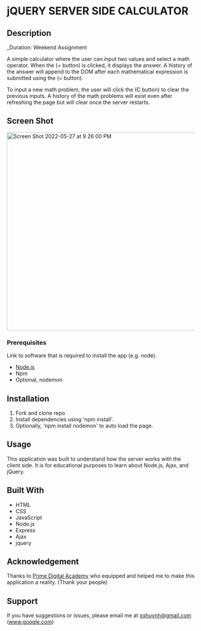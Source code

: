 # jQUERY SERVER SIDE CALCULATOR

## Description

_Duration: Weekend Assignment

A simple calculator where the user can input two values and select a math operator. When the (= button) is clicked, it displays the answer. A history of the answer will append to the DOM after each mathematical expression is submitted using the (= button). 

To input a new math problem, the user will click the (C button) to clear the previous inputs. A history of the math problems will exist even after refreshing the page but will clear once the server restarts. 

## Screen Shot

<img width="530" alt="Screen Shot 2022-05-27 at 9 26 00 PM" src="https://user-images.githubusercontent.com/77410880/170806617-d36e4fd7-e6c1-420c-814c-be9408ef9112.png">


### Prerequisites

Link to software that is required to install the app (e.g. node).

- [Node.js](https://nodejs.org/en/)
- Npm
- Optional, nodemon

## Installation

1. Fork and clone repo
2. Install dependencies using 'npm install'.
3. Optionally, 'npm install nodemon' to auto load the page.

## Usage
This application was built to understand how the server works with the client side. It is for educational purposes to learn about Node.js, Ajax, and jQuery.

## Built With

- HTML
- CSS
- JavaScript
- Node.js
- Express
- Ajax
- jquery

## Acknowledgement
Thanks to [Prime Digital Academy](www.primeacademy.io) who equipped and helped me to make this application a reality. (Thank your people)

## Support
If you have suggestions or issues, please email me at xqhuynh@gmail.com (www.google.com)
